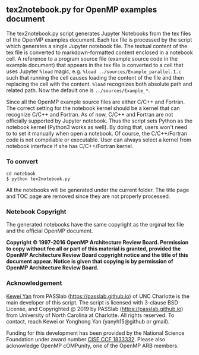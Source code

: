 ## tex2notebook.py for OpenMP examples document 
The tex2notebook.py script generates Jupyter Notebooks from the tex files of the OpenMP examples document. Each tex file is processed by the script which generates a single Jupyter notebook file. The textual content of the tex file is converted to markdown-formatted content enclosed in a notebook cell. A reference to a program source file (example source code in the example document) that appears in the tex file is converted to a cell that uses Jupyter `%load` magic, e.g. `%load ../sources/Example_parallel.1.c` such that running the cell causes loading the content of the file and then replacing the cell with the content. `%load` recognizes both absolute path and related path. Now the default one is `../sources/Example_*`.

Since all the OpenMP example source files are either C/C++ and Fortran. The correct setting for the notebook kernel
should be a kernel that can recognize C/C++ and Fortran. As of now, C/C++ and Fortran are not 
officially supported by Jupyter notebook. Thus the script sets Python as the notebook kernel (Python3 works as well). 
By doing that, users won't need to to set it manually when open a notebook. Of course, the C/C++/Fortran code is not compiliable or executable. User can always select a kernel from notebook interface if she has C/C++/Fortran kernel. 

### To convert

```
cd notebook
$ python tex2notebook.py
```

All the notebooks will be generated under the current folder. The title page and TOC page are removed since they are not properly processed. 


### Notebook Copyright
The generated notebooks have the same copyright as the orginal tex file and the official OpenMP document. 

**Copyright © 1997-2016 OpenMP Architecture Review Board.
Permission to copy without fee all or part of this material is granted,
provided the OpenMP Architecture Review Board copyright notice and
the title of this document appear. Notice is given that copying is by
permission of OpenMP Architecture Review Board.**

### Acknowledgement
[Kewei Yan](https://github.com/ambipomyan) from PASSlab (https://passlab.github.io) of 
UNC Charlotte is the main developer of this script. The script is licensed with 3-clause BSD License, 
and Copyrighted @ 2019 by PASSlab (https://passlab.github.io) 
from University of North Carolina at Charlotte. All rights reserved. 
To contact, reach Kewei or Yonghong Yan (yanyh15@github or gmail). 

Funding for this development has been provided by the National Science Foundation 
under award number [CISE CCF 1833332](https://www.nsf.gov/awardsearch/showAward?AWD_ID=1833332). Please also
acknowledge OpenMP cOMPunity, one of the OpenMP ARB members. 

